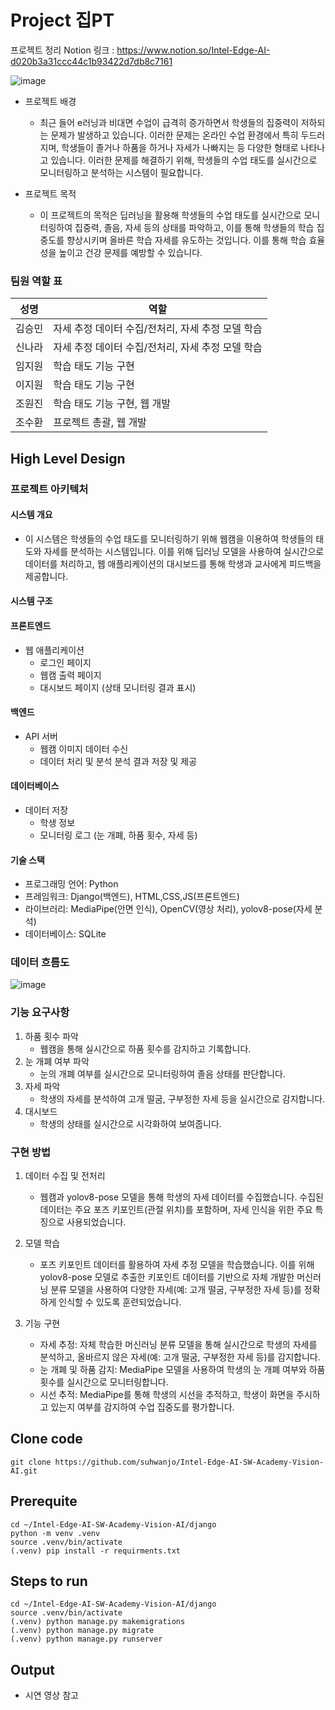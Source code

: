 # Project 집PT
프로젝트 정리 Notion 링크 : https://www.notion.so/Intel-Edge-AI-d020b3a31ccc44c1b93422d7db8c7161

![image](https://github.com/user-attachments/assets/9866e84e-500d-4de0-818c-f49d1235d711)

* 프로젝트 배경

   - 최근 들어 e러닝과 비대면 수업이 급격히 증가하면서 학생들의 집중력이 저하되는 문제가 발생하고 있습니다. 이러한 문제는 온라인 수업 환경에서 특히 두드러지며, 학생들이 졸거나 하품을 하거나 자세가 나빠지는 등 다양한 형태로 나타나고 있습니다. 이러한 문제를 해결하기 위해, 학생들의 수업 태도를 실시간으로 모니터링하고 분석하는 시스템이 필요합니다.

* 프로젝트 목적

   - 이 프로젝트의 목적은 딥러닝을 활용해 학생들의 수업 태도를 실시간으로 모니터링하여 집중력, 졸음, 자세 등의 상태를 파악하고, 이를 통해 학생들의 학습 집중도를 향상시키며 올바른 학습 자세를 유도하는 것입니다. 이를 통해 학습 효율성을 높이고 건강 문제를 예방할 수 있습니다.

### 팀원 역할 표

| 성명   | 역할                                                      |
|--------|-----------------------------------------------------------|
| 김승민 | 자세 추정 데이터 수집/전처리, 자세 추정 모델 학습          |
| 신나라 | 자세 추정 데이터 수집/전처리, 자세 추정 모델 학습          |
| 임지원 | 학습 태도 기능 구현                                       |
| 이지원 | 학습 태도 기능 구현                                       |
| 조원진 | 학습 태도 기능 구현, 웹 개발                              |
| 조수환 | 프로젝트 총괄, 웹 개발                                     |

## High Level Design

### 프로젝트 아키텍처

#### 시스템 개요
* 이 시스템은 학생들의 수업 태도를 모니터링하기 위해 웹캠을 이용하여 학생들의 태도와 자세를 분석하는 시스템입니다. 이를 위해 딥러닝 모델을 사용하여 실시간으로 데이터를 처리하고, 웹 애플리케이션의 대시보드를 통해 학생과 교사에게 피드백을 제공합니다.

#### 시스템 구조
#### 프론트엔드
* 웹 애플리케이션
    * 로그인 페이지
    * 웹캠 출력 페이지
    * 대시보드 페이지 (상태 모니터링 결과 표시)
#### 백엔드
* API 서버
    * 웹캠 이미지 데이터 수신
    * 데이터 처리 및 분석
    분석 결과 저장 및 제공
#### 데이터베이스
* 데이터 저장
    * 학생 정보
    * 모니터링 로그 (눈 개폐, 하품 횟수, 자세 등)
#### 기술 스택
* 프로그래밍 언어: Python
* 프레임워크: Django(백엔드), HTML,CSS,JS(프론트엔드)
* 라이브러리:  MediaPipe(안면 인식), OpenCV(영상 처리), yolov8-pose(자세 분석)
* 데이터베이스: SQLite

### 데이터 흐름도
![image](https://github.com/suhwanjo/Intel-Edge-AI-SW-Academy-Vision-AI/assets/112834460/d60994ae-a465-41c7-9dce-ca7e13ae2f5e)

### 기능 요구사항
1. 하품 횟수 파악
   * 웹캠을 통해 실시간으로 하품 횟수를 감지하고 기록합니다.
3. 눈 개폐 여부 파악
   * 눈의 개폐 여부를 실시간으로 모니터링하여 졸음 상태를 판단합니다.
3. 자세 파악
   * 학생의 자세를 분석하여 고개 떨굼, 구부정한 자세 등을 실시간으로 감지합니다.
5. 대시보드
   * 학생의 상태를 실시간으로 시각화하여 보여줍니다.

### 구현 방법
1. 데이터 수집 및 전처리
   * 웹캠과 yolov8-pose 모델을 통해 학생의 자세 데이터를 수집했습니다. 수집된 데이터는 주요 포즈 키포인트(관절 위치)를 포함하며, 자세 인식을 위한 주요 특징으로 사용되었습니다.

2. 모델 학습
   * 포즈 키포인트 데이터를 활용하여 자세 추정 모델을 학습했습니다. 이를 위해 yolov8-pose 모델로 추출한 키포인트 데이터를 기반으로 자체 개발한 머신러닝 분류 모델을 사용하여 다양한 자세(예: 고개 떨굼, 구부정한 자세 등)를 정확하게 인식할 수 있도록 훈련되었습니다.

3. 기능 구현
   * 자세 추정: 자체 학습한 머신러닝 분류 모델을 통해 실시간으로 학생의 자세를 분석하고, 올바르지 않은 자세(예: 고개 떨굼, 구부정한 자세 등)를 감지합니다.
   * 눈 개폐 및 하품 감지: MediaPipe 모델을 사용하여 학생의 눈 개폐 여부와 하품 횟수를 실시간으로 모니터링합니다.
   * 시선 추적: MediaPipe를 통해 학생의 시선을 추적하고, 학생이 화면을 주시하고 있는지 여부를 감지하여 수업 집중도를 평가합니다.

## Clone code
```
git clone https://github.com/suhwanjo/Intel-Edge-AI-SW-Academy-Vision-AI.git
```

## Prerequite
```
cd ~/Intel-Edge-AI-SW-Academy-Vision-AI/django
python -m venv .venv
source .venv/bin/activate
(.venv) pip install -r requirments.txt
```
## Steps to run
```
cd ~/Intel-Edge-AI-SW-Academy-Vision-AI/django
source .venv/bin/activate
(.venv) python manage.py makemigrations
(.venv) python manage.py migrate
(.venv) python manage.py runserver
```

## Output
* 시연 영상 참고
